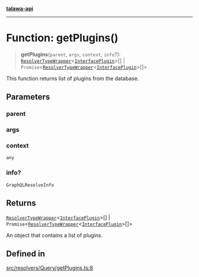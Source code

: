 [**talawa-api**](../../../../README.md)

***

# Function: getPlugins()

> **getPlugins**(`parent`, `args`, `context`, `info`?): [`ResolverTypeWrapper`](../../../../types/generatedGraphQLTypes/type-aliases/ResolverTypeWrapper.md)\<[`InterfacePlugin`](../../../../models/Plugin/interfaces/InterfacePlugin.md)\>[] \| `Promise`\<[`ResolverTypeWrapper`](../../../../types/generatedGraphQLTypes/type-aliases/ResolverTypeWrapper.md)\<[`InterfacePlugin`](../../../../models/Plugin/interfaces/InterfacePlugin.md)\>[]\>

This function returns list of plugins from the database.

## Parameters

### parent

### args

### context

`any`

### info?

`GraphQLResolveInfo`

## Returns

[`ResolverTypeWrapper`](../../../../types/generatedGraphQLTypes/type-aliases/ResolverTypeWrapper.md)\<[`InterfacePlugin`](../../../../models/Plugin/interfaces/InterfacePlugin.md)\>[] \| `Promise`\<[`ResolverTypeWrapper`](../../../../types/generatedGraphQLTypes/type-aliases/ResolverTypeWrapper.md)\<[`InterfacePlugin`](../../../../models/Plugin/interfaces/InterfacePlugin.md)\>[]\>

An object that contains a list of plugins.

## Defined in

[src/resolvers/Query/getPlugins.ts:8](https://github.com/Suyash878/talawa-api/blob/b5a9d8b4a1ea678a3d6f5b710b3721f91a3052fc/src/resolvers/Query/getPlugins.ts#L8)

